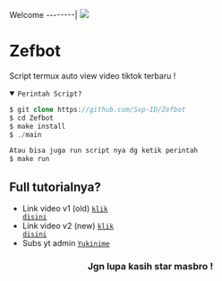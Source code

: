 Welcome
--------|
![](https://media.tenor.com/iVCiM9W7cvYAAAAd/welcome.gif)

# Zefbot
Script termux auto view video tiktok terbaru !

<details open><summary><code>Perintah Script?</code></summary>

```php
$ git clone https://github.com/Sxp-ID/Zefbot
$ cd Zefbot
$ make install
$ ./main

Atau bisa juga run script nya dg ketik perintah
$ make run
```
</details>

## Full tutorialnya?
- Link video v1 (old) <code><a href="https://youtu.be/0spDpbw8cN4?si=S-LBf3e_whj1NZXW">klik disini</a></code>
- Link video v2 (new) <code><a href="https://youtu.be/vgSMlCN9iE4?si=CZpjuksa3BADEtvv">klik disini</a></code>
- Subs yt admin <code><a href="https://www.youtube.com/@yukinime_editz">Yukinime</a></code>
<div align="center">

### Jgn lupa kasih star masbro !
</div>
